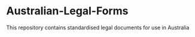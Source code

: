 # Australian-Legal-Forms
This repository contains standardised legal documents for use in Australia
